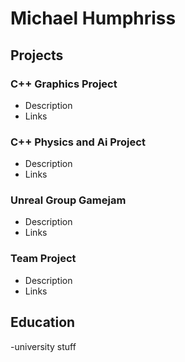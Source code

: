 # Michael Humphriss

## Projects

### C++ Graphics Project
- Description
- Links

### C++ Physics and Ai Project
- Description
- Links

### Unreal Group Gamejam
- Description
- Links

### Team Project
- Description
- Links

## Education
-university stuff
